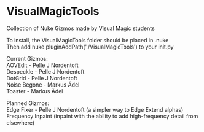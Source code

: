 # VisualMagicTools

Collection of Nuke Gizmos made by Visual Magic students

To install, the VisualMagicTools folder should be placed in .nuke\
Then add nuke.pluginAddPath('./VisualMagicTools') to your init.py

Current Gizmos:\
AOVEdit - Pelle J Nordentoft\
Despeckle - Pelle J Nordentoft\
DotGrid - Pelle J Nordentoft\
Noise Begone - Markus Ädel\
Toaster - Markus Ädel

Planned Gizmos:\
Edge Fixer - Pelle J Nordentoft (a simpler way to Edge Extend alphas)
Frequency Inpaint (inpaint with the ability to add high-frequency detail from elsewhere)